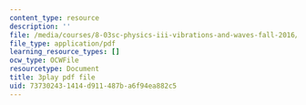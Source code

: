 ```yaml
---
content_type: resource
description: ''
file: /media/courses/8-03sc-physics-iii-vibrations-and-waves-fall-2016/737302431414d911487ba6f94ea882c5_VGAlyJ7e0IQ.pdf
file_type: application/pdf
learning_resource_types: []
ocw_type: OCWFile
resourcetype: Document
title: 3play pdf file
uid: 73730243-1414-d911-487b-a6f94ea882c5
---
```

